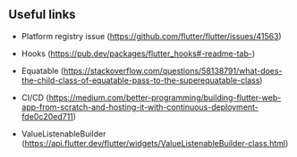 ## Useful links

- Platform registry issue (https://github.com/flutter/flutter/issues/41563)

- Hooks (https://pub.dev/packages/flutter_hooks#-readme-tab-)

- Equatable (https://stackoverflow.com/questions/58138791/what-does-the-child-class-of-equatable-pass-to-the-superequatable-class)

- CI/CD (https://medium.com/better-programming/building-flutter-web-app-from-scratch-and-hosting-it-with-continuous-deployment-fde0c20ed711)

- ValueListenableBuilder (https://api.flutter.dev/flutter/widgets/ValueListenableBuilder-class.html)